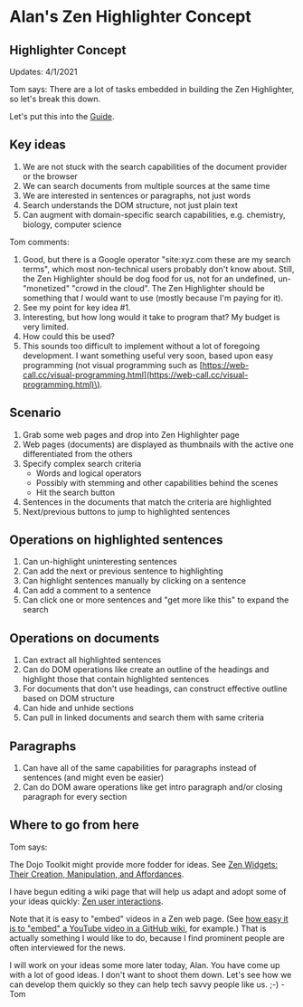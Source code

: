 # Alan's Zen Highlighter Concept

## Highlighter Concept

Updates: 4/1/2021

Tom says: There are a lot of tasks embedded in building the Zen Highlighter, so let's break this down.

Let's put this into the [Guide](https://tomelam.gitbook.io/mashweb/).

## Key ideas

1. We are not stuck with the search capabilities of the document provider or the browser
2. We can search documents from multiple sources at the same time
3. We are interested in sentences or paragraphs, not just words
4. Search understands the DOM structure, not just plain text
5. Can augment with domain-specific search capabilities, e.g. chemistry, biology, computer science

Tom comments:

1. Good, but there is a Google operator "site:xyz.com these are my search terms", which most non-technical users probably don't know about. Still, the Zen Highlighter should be dog food for us, not for an undefined, un-"monetized" "crowd in the cloud". The Zen Highlighter should be something that _I_ would want to use \(mostly because I'm paying for it\).
2. See my point for key idea \#1.
3. Interesting, but how long would it take to program that? My budget is very limited.
4. How could this be used?
5. This sounds too difficult to implement without a lot of foregoing development. I want something useful very soon, based upon easy programming \(not visual programming such as [https://web-call.cc/visual-programming.html](https://web-call.cc/visual-programming.html)\).

## Scenario

1. Grab some web pages and drop into Zen Highlighter page
2. Web pages \(documents\)  are displayed as thumbnails with the active one differentiated from the others
3. Specify complex search criteria
   * Words and logical operators
   * Possibly with stemming and other capabilities behind the scenes
   * Hit the search button
4. Sentences in the documents that match the criteria are highlighted
5. Next/previous buttons to jump to highlighted sentences

## Operations on highlighted sentences

1. Can un-highlight uninteresting sentences
2. Can add the next or previous sentence to highlighting 
3. Can highlight sentences manually by clicking on a sentence
4. Can add a comment to a sentence
5. Can click one or more sentences and "get more like this" to expand the search

## Operations on documents

1. Can extract all highlighted sentences
2. Can do DOM operations like create an outline of the headings and highlight those that contain highlighted sentences
3. For documents that don't use headings, can construct effective outline based on DOM  structure
4. Can hide and unhide sections 
5. Can pull in linked documents and search them with same criteria

## Paragraphs

1. Can have all of the same capabilities for paragraphs instead of sentences \(and might even be easier\)
2. Can do DOM aware operations like get intro paragraph and/or closing paragraph for every section

## Where to go from here

Tom says:

The Dojo Toolkit might provide more fodder for ideas. See [Zen Widgets: Their Creation, Manipulation, and Affordances](https://tomelam.gitbook.io/mashweb/part-4-web-page-structure/zen-widgets-their-creation-manipulation-and-affordances).

I have begun editing a wiki page that will help us adapt and adopt some of your ideas quickly: [Zen user interactions](https://tomelam.gitbook.io/mashweb/part-5-user-interactions-and-the-html5-apis/zen-user-intereactions).

Note that it is easy to "embed" videos in a Zen web page. \(See [how easy it is to "embed" a YouTube video in a GitHub wiki](https://stackoverflow.com/a/16079387), for example.\) That is actually something I would like to do, because I find prominent people are often interviewed for the news.

I will work on your ideas some more later today, Alan. You have come up with a lot of good ideas. I don't want to shoot them down. Let's see how we can develop them quickly so they can help tech savvy people like us. ;-\) -Tom

